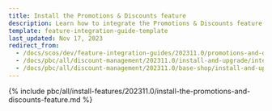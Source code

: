 ```yaml
---
title: Install the Promotions & Discounts feature
description: Learn how to integrate the Promotions & Discounts feature into a Spryker project.
template: feature-integration-guide-template
last_updated: Nov 17, 2023
redirect_from:
  - /docs/scos/dev/feature-integration-guides/202311.0/promotions-and-discounts-feature-integration.html
  - /docs/pbc/all/discount-management/202311.0/install-and-upgrade/integrate-the-promotions-and-discounts-feature.html  
  - /docs/pbc/all/discount-management/202311.0/base-shop/install-and-upgrade/install-the-promotions-and-discounts-feature.html
---
```


{% include pbc/all/install-features/202311.0/install-the-promotions-and-discounts-feature.md %} <!-- To edit, see /_includes/pbc/all/install-features/202311.0/install-the-promotions-and-discounts-feature.md -->

